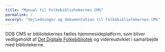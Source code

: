 ```yaml
---
title: "Manual til Folkebibliotekernes CMS"
permalink: /
excerpt: "Vejledninger og dokumentation til Folkebibliotekernes CMS"
---
```

DDB CMS er bibliotekernes fælles hjemmesideplatform, som bliver vedligeholdt af [Det Digitale Folkebibliotek](https://detdigitalefolkebibliotek.dk/) og videreudviklet i samarbejde med bibliotekerne.  
